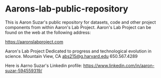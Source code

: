 # Aarons-lab-public-repository

This is Aaron Suzar's public repository for datasets, code and other project components from within Aaron's Lab Project. Aaron's Lab Project can be found on the web at the following address:

https://aaronslabproject.com

Aaron's Lab Project
Dedicated to progress and technological evolution in science.
Mountain View, CA
abs215@g.harvard.edu
650.567.4289

Here is Aarno Suzar's Linkedin profile:
https://www.linkedin.com/in/aaron-suzar-594559319/

